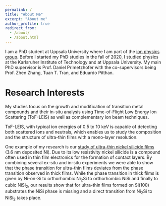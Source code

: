 ```yaml
---
permalink: /
title: "About Me"
excerpt: "About me"
author_profile: true
redirect_from: 
  - /about/
  - /about.html
---
```


I am a PhD student at Uppsala University where I am part of the [ion physics group](https://www.physics.uu.se/research/applied-nuclear-physics/groups/ion-physics/). Before I started my PhD studies in the fall of 2020, I studied physics at the Karlsruher Institute of Technology and at Uppsala University. My main PhD supervisor is Prof. Daniel Primetzhofer with the co-supervisors being Prof. Zhen Zhang, Tuan T. Tran, and Eduardo Pitthan.

# Research Interests

My studies focus on the growth and modification of transition metal compounds and their in-situ analysis using Time-of-Flight Low Energy Ion Scattering (ToF-LEIS) as well as complementary ion beam techniques.

ToF-LEIS, with typical ion energies of 0.5 to 10 keV is capable of detecting both scattered ions and neutrals, which enables us to study the composition and the structure of ultra-thin films with a mono-layer resolution.

One example of my research is our [study of ultra-thin nickel silicide films](https://doi.org/10.1002/smll.202106093) (3.6 nm deposited Ni). Due to its low resistivity nickel silicide is a compound often used in thin film electronics for the formation of contact layers. By combining several ex-situ and in-situ experiments we were able to show that the phase transition for ultra-thin films deviates from the phase transition observed in thick films. While the phase transition in thick films is given by Ni-on-Si to orthorhombic Ni<sub>2</sub>Si to orthorhombic NiSi and finally to cubic NiSi<sub>2</sub>, our results show that for ultra-thin films formed on Si(100) substrates the NiSi phase is missing and a direct transition from Ni<sub>2</sub>Si to NiSi<sub>2</sub> takes place.